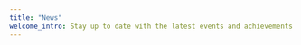```yaml
---
title: "News"
welcome_intro: Stay up to date with the latest events and achievements from our lab.
---
```




